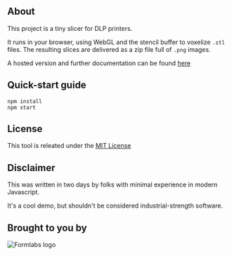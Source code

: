 ## About
This project is a tiny slicer for DLP printers.

It runs in your browser, using WebGL and the stencil buffer to voxelize
`.stl` files.  The resulting slices are delivered as a zip file full of
`.png` images.

A hosted version and further documentation can be found
[here](http://mattkeeter.com/projects/dlp)

## Quick-start guide
```
npm install
npm start
```

## License
This tool is releated under the [MIT License](https://github.com/Formlabs/hackathon-slicer/blob/master/COPYING.md)

## Disclaimer
This was written in two days by folks with minimal experience in modern Javascript.

It's a cool demo, but shouldn't be considered industrial-strength software.

## Brought to you by
![Formlabs logo](https://github.com/Formlabs/hackathon-slicer/blob/master/logo.png)
